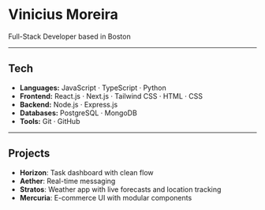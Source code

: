 # Vinicius Moreira

Full-Stack Developer based in Boston

---

## Tech

- **Languages:** JavaScript · TypeScript · Python  
- **Frontend:** React.js · Next.js · Tailwind CSS · HTML · CSS  
- **Backend:** Node.js · Express.js  
- **Databases:** PostgreSQL · MongoDB  
- **Tools:** Git · GitHub  

---

## Projects

- **Horizon**: Task dashboard with clean flow  
- **Aether**: Real-time messaging
- **Stratos**: Weather app with live forecasts and location tracking  
- **Mercuria**: E-commerce UI with modular components
